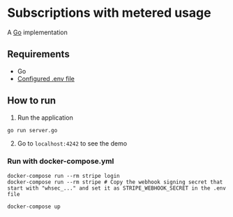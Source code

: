 # Subscriptions with metered usage

A [Go](https://golang.org) implementation

## Requirements

- Go
- [Configured .env file](../README.md)

## How to run

1. Run the application

```
go run server.go
```

2. Go to `localhost:4242` to see the demo

### Run with docker-compose.yml

```
docker-compose run --rm stripe login
docker-compose run --rm stripe # Copy the webhook signing secret that start with "whsec_..." and set it as STRIPE_WEBHOOK_SECRET in the .env file

docker-compose up
```
